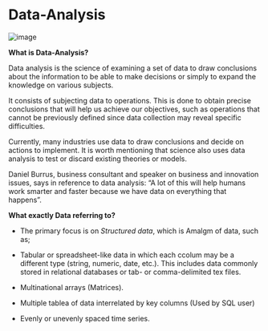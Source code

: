 # Data-Analysis
![image](https://cdn.educba.com/academy/wp-content/uploads/2019/12/Data-Analysis-Process.jpg)

**What is Data-Analysis?**


Data analysis is the science of examining a set of data to draw conclusions about the information to be able to make decisions or simply to expand the knowledge on various subjects.

It consists of subjecting data to operations. This is done to obtain precise conclusions that will help us achieve our objectives, such as operations that cannot be previously defined since data collection may reveal specific difficulties.

Currently, many industries use data to draw conclusions and decide on actions to implement. It is worth mentioning that science also uses data analysis to test or discard existing theories or models.

Daniel Burrus, business consultant and speaker on business and innovation issues, says in reference to data analysis: “A lot of this will help humans work smarter and faster because we have data on everything that happens”.

**What exactly Data referring to?**

- The primary focus is on _Structured data_, which is Amalgm of data, such as;

- Tabular or spreadsheet-like data in which each ccolum may be a different type (string, numeric, date, etc.). This includes data commonly stored in relational databases or tab- or comma-delimited tex files.

- Multinational arrays (Matrices).

- Multiple tablea of data interrelated by key columns (Used by SQL user)

- Evenly or unevenly spaced time series.




